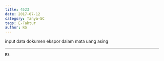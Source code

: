 ```yaml
---
title: 4523
date: 2017-07-12
category: Tanya-SC
tags: E-Faktur
author: RS
---
```


input data dokumen ekspor dalam mata uang asing

---



`RS`

